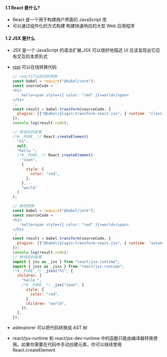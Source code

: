 #### 1.1 React 是什么?

- React 是一个用于构建用户界面的 JavaScript 库
- 可以通过组件化的方式构建 构建快速响应的大型 Web 应用程序

#### 1.2 JSX 是什么

- JSX 是一个 JavaScript 的语法扩展,JSX 可以很好地描述 UI 应该呈现出它应有交互的本质形式
- [repl](https://babeljs.io/repl "在线转换代码") 可以在线转换代码

  ```js
  // react17以前旧的转换
  const babel = require("@babel/core");
  const sourceCode = `
  <h1>
      hello<span style={{ color: "red" }}>world</span>
  </h1>
  `;
  const result = babel.transform(sourceCode, {
    plugins: [["@babel/plugin-transform-react-jsx", { runtime: "classic" }]],
  });
  console.log(result.code);

  // 转译后的结果
  /*#__PURE__*/ React.createElement(
    "h1",
    null,
    "hello ",
    /*#__PURE__*/ React.createElement(
      "soan",
      {
        style: {
          color: "red",
        },
      },
      "world"
    )
  );
  ```

  ```js
  // 新的转换
  const babel = require("@babel/core");
  const sourceCode = `
  <h1>
      hello<span style={{ color: "red" }}>world</span>
  </h1>
  `;
  const result = babel.transform(sourceCode, {
    plugins: [["@babel/plugin-transform-react-jsx", { runtime: "automatic" }]],
  });
  console.log(result.code);
  // 转译后的结果
  import { jsx as _jsx } from "react/jsx-runtime";
  import { jsxs as _jsxs } from "react/jsx-runtime";
  /*#__PURE__*/ _jsxs("h1", {
    children: [
      "hello ",
      /*#__PURE__*/ _jsx("soan", {
        style: {
          color: "red",
        },
        children: "world",
      }),
    ],
  });
  ```

- astexplorer 可以把代码转换成 AST 树
- react/jsx-runtime 和 react/jsx-dev-runtime 中的函数只能由编译器转换使用。如果你需要在代码中手动创建元素，你可以继续使用 React.createElement
